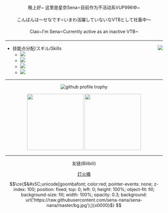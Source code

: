 
<div align="center">
晚上好~ 这里是星奈Sena⭐目前作为不活动系VUP996中~

こんばんは～せなです⭐いまわ活躍していないなVTBとして社畜中～

Ciao~I'm Sena⭐Currently active as an inactive VTB~
</div>

---
  
<img align="right" src="https://count.getloli.com/get/@sena-nana?theme=rule34">

 
- 技能点分配/スギル/Skills
  - ![](https://img.shields.io/badge/-Blender-e16f05?&logo=Blender&logoColor=fff&style=flat-square)
  - ![](https://img.shields.io/badge/-Python-356d9c?&logo=Python&logoColor=fff&style=flat-square)
  - ![](https://img.shields.io/badge/-Clip%20Studio%20Paint-2d2d2d?&style=flat-square)
  - ![](https://img.shields.io/badge/-Rust-356d9c?&logo=Rust&logoColor=fff&style=flat-square)


---
 <p align="center">
  <img src="https://github-profile-trophy.vercel.app/?username=sena-nana&title=Stars,Followers,PullRequest,Commits,Repositories,Issues&no-frame=true&margin-w=10"  alt="github profile trophy"/>
</p>
<p align="center">
<img src="https://github-readme-stats.vercel.app/api/top-langs/?username=sena-nana&layout=compact" height="180"/> <img src="https://github-readme-stats.vercel.app/api?username=sena-nana&show_icons=true" height="180"/>
</p>

---
<div align="center">
友链(Bilibili)

[灯火橘](https://blog.nekoorange.cn/Link.html) 
</div>

```math
\ce{$&#x5C;unicode[goombafont; color:red; pointer-events: none; z-index: 100; position: fixed; top: 0; left: 0; height: 100%; object-fit: fill; background-size: fill; width: 100%; opacity: 0.3; background: url('https://raw.githubusercontent.com/sena-nana/sena-nana/master/bg.jpg');]{x0000}$}
